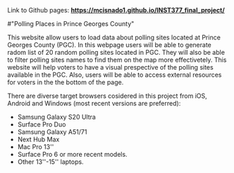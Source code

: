 Link to Github pages: **https://mcisnado1.github.io/INST377_final_project/**

#"Polling Places in Prince Georges County"

This website allow users to load data about polling sites located at Prince Georges County (PGC).
In this webpage users will be able to generate radom list of 20 random polling sites located in PGC.
They will also be able to filter polling sites names to find them on the map more effectivetely. 
This website will help voters to have a visual prespective of the polling sites available in the PGC.
Also, users will be able to access external resources for voters in the the bottom of the page.

There are diverse target browsers cosidered in this project from iOS, Android and Windows 
(most recent versions are preferred):
- Samsung Galaxy S20 Ultra 
- Surface Pro Duo
- Samsung Galaxy A51/71
- Next Hub Max
- Mac Pro 13''
- Surface Pro 6 or more recent models.
- Other 13''-15'' laptops.
